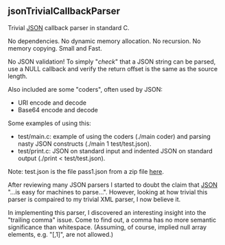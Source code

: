 ## jsonTrivialCallbackParser
Trivial [JSON](https://tools.ietf.org/rfc/rfc8259.txt) callback parser in standard C.

No dependencies. No dynamic memory allocation. No recursion. No memory copying. Small and Fast.

No JSON validation! To simply "*check*" that a JSON string can be parsed, use a NULL callback and verify the return offset is the same as the source length.

Also included are some "coders", often used by JSON:

* URI encode and decode
* Base64 encode and decode

Some examples of using this:

* test/main.c: example of using the coders (./main coder) and parsing nasty JSON constructs (./main 1 test/test.json).
* test/print.c: JSON on standard input and indented JSON on standard output (./print < test/test.json).

Note: test.json is the file pass1.json from a zip file [here](http://www.json.org/JSON_checker/test.zip).

After reviewing many JSON parsers I started to doubt the claim that [JSON](http://json.org/) "...is easy for machines to parse...". However, looking at how trivial this parser is compaired to my trivial XML parser, I now believe it.

In implementing this parser, I discovered an interesting insight into the "trailing comma" issue. Come to find out, a comma has no more semantic significance than whitespace. (Assuming, of course, implied null array elements, e.g. "[,1]", are not allowed.)
